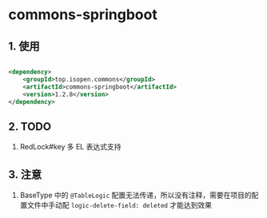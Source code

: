 # commons-springboot

## 1. 使用

```xml

<dependency>
    <groupId>top.isopen.commons</groupId>
    <artifactId>commons-springboot</artifactId>
    <version>1.2.8</version>
</dependency>
```

## 2. TODO

1. RedLock#key 多 EL 表达式支持

## 3. 注意

1. BaseType 中的 `@TableLogic` 配置无法传递，所以没有注释，需要在项目的配置文件中手动配 `logic-delete-field: deleted` 才能达到效果
